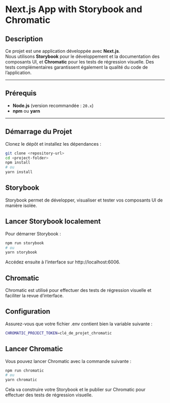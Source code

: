 # Next.js App with Storybook and Chromatic

## Description

Ce projet est une application développée avec **Next.js**.  
Nous utilisons **Storybook** pour le développement et la documentation des composants UI, et **Chromatic** pour les tests de régression visuelle. Des tests complémentaires garantissent également la qualité du code de l’application.

---

## Prérequis

- **Node.js** (version recommandée : `20.x`)
- **npm** ou **yarn**

---

## Démarrage du Projet

Clonez le dépôt et installez les dépendances :
```bash
git clone <repository-url>
cd <project-folder>
npm install
# ou
yarn install
```

## Storybook
Storybook permet de développer, visualiser et tester vos composants UI de manière isolée.

## Lancer Storybook localement
Pour démarrer Storybook :
```bash
npm run storybook
# ou
yarn storybook
```
Accédez ensuite à l’interface sur http://localhost:6006.

## Chromatic
Chromatic est utilisé pour effectuer des tests de régression visuelle et faciliter la revue d’interface.

## Configuration
Assurez-vous que votre fichier .env contient bien la variable suivante :
```bash
CHROMATIC_PROJECT_TOKEN=clé_de_projet_chromatic
```

## Lancer Chromatic
Vous pouvez lancer Chromatic avec la commande suivante :
```bash
npm run chromatic
# ou
yarn chromatic
```
Cela va construire votre Storybook et le publier sur Chromatic pour effectuer des tests de régression visuelle.
